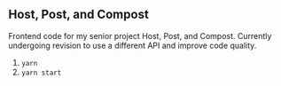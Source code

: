 ## Host, Post, and Compost

Frontend code for my senior project Host, Post, and Compost. Currently undergoing revision to use a different API and improve code quality.

1. `yarn`
2. `yarn start`
